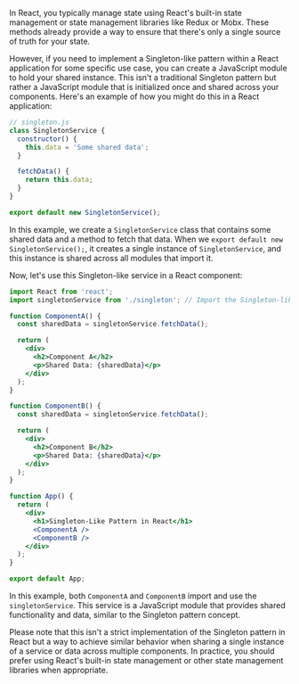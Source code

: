 In React, you typically manage state using React's built-in state management or state management libraries like Redux or Mobx. These methods already provide a way to ensure that there's only a single source of truth for your state.

However, if you need to implement a Singleton-like pattern within a React application for some specific use case, you can create a JavaScript module to hold your shared instance. This isn't a traditional Singleton pattern but rather a JavaScript module that is initialized once and shared across your components. Here's an example of how you might do this in a React application:

```jsx
// singleton.js
class SingletonService {
  constructor() {
    this.data = 'Some shared data';
  }

  fetchData() {
    return this.data;
  }
}

export default new SingletonService();
```

In this example, we create a `SingletonService` class that contains some shared data and a method to fetch that data. When we `export default new SingletonService();`, it creates a single instance of `SingletonService`, and this instance is shared across all modules that import it.

Now, let's use this Singleton-like service in a React component:

```jsx
import React from 'react';
import singletonService from './singleton'; // Import the Singleton-like service

function ComponentA() {
  const sharedData = singletonService.fetchData();

  return (
    <div>
      <h2>Component A</h2>
      <p>Shared Data: {sharedData}</p>
    </div>
  );
}

function ComponentB() {
  const sharedData = singletonService.fetchData();

  return (
    <div>
      <h2>Component B</h2>
      <p>Shared Data: {sharedData}</p>
    </div>
  );
}

function App() {
  return (
    <div>
      <h1>Singleton-Like Pattern in React</h1>
      <ComponentA />
      <ComponentB />
    </div>
  );
}

export default App;
```

In this example, both `ComponentA` and `ComponentB` import and use the `singletonService`. This service is a JavaScript module that provides shared functionality and data, similar to the Singleton pattern concept.

Please note that this isn't a strict implementation of the Singleton pattern in React but a way to achieve similar behavior when sharing a single instance of a service or data across multiple components. In practice, you should prefer using React's built-in state management or other state management libraries when appropriate.
